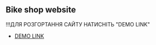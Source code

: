 ## Bike shop website
!!!ДЛЯ РОЗГОРТАННЯ САЙТУ НАТИСНІТЬ "DEMO LINK"
- [DEMO LINK](https://ivanpovich.github.io/KH24M_WEB_bikemarcket/)